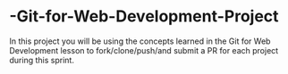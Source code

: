 # -Git-for-Web-Development-Project
In this project you will be using the concepts learned in the Git for Web Development lesson to fork/clone/push/and submit a PR for each project during this sprint.
